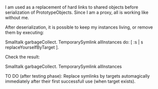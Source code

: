 I am used as a replacement of hard links to shared objects before serialization of PrototypeObjects. Since I am a proxy, all is working like without me.

After deserialization, it is possible to keep my instances living, or remove them by executing:

Smalltalk garbageCollect.
TemporarySymlink allInstances do: [ :s | s replaceYourselfByTarget ].

Check the result:

Smalltalk garbageCollect.
TemporarySymlink allInstances


TO DO (after testing phase): Replace symlinks by targets automagically immediately after their first successfull use (when target exists).

